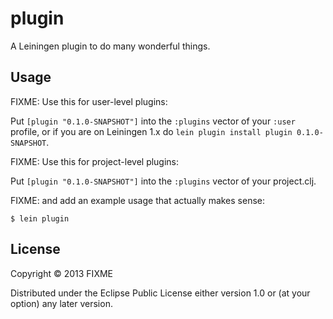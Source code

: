 # plugin

A Leiningen plugin to do many wonderful things.

## Usage

FIXME: Use this for user-level plugins:

Put `[plugin "0.1.0-SNAPSHOT"]` into the `:plugins` vector of your
`:user` profile, or if you are on Leiningen 1.x do `lein plugin install
plugin 0.1.0-SNAPSHOT`.

FIXME: Use this for project-level plugins:

Put `[plugin "0.1.0-SNAPSHOT"]` into the `:plugins` vector of your project.clj.

FIXME: and add an example usage that actually makes sense:

    $ lein plugin

## License

Copyright © 2013 FIXME

Distributed under the Eclipse Public License either version 1.0 or (at
your option) any later version.
